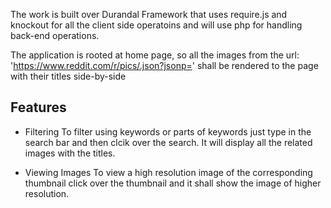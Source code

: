 
The work is built over Durandal Framework that uses require.js and knockout for all the client side operatoins and will use php for handling back-end operations.

The application is rooted at home page, so all the images from the url: 'https://www.reddit.com/r/pics/.json?jsonp='
shall be rendered to the page with their titles side-by-side


## Features

* Filtering
	To filter using keywords or parts of keywords just type in the search bar and then clcik over the search.
	It will display all the related images with the titles.

* Viewing Images
	To view a high resolution image of the corresponding thumbnail click over the thumbnail and it shall show the image of higher resolution.